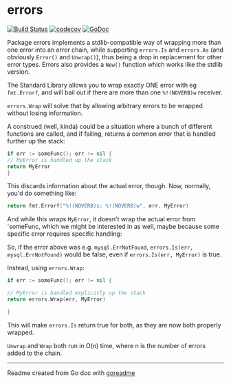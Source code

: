 # errors

[![Build Status](https://travis-ci.org/adamhassel/errors.svg?branch=master)](https://travis-ci.org/adamhassel/errors)
[![codecov](https://codecov.io/gh/adamhassel/errors/branch/master/graph/badge.svg)](https://codecov.io/gh/adamhassel/errors)
[![GoDoc](https://img.shields.io/badge/pkg.go.dev-doc-blue)](http://pkg.go.dev/github.com/adamhassel/errors)

Package errors implements a stdlib-compatible way of wrapping more than
one error into an error chain, while supporting `errors.Is` and `errors.As` (and
obviously `Error()` and `Unwrap()`), thus being a drop in replacement for other
error types. Errors also provides a `New()` function which works like the stdlib version.

The Standard Library allows you to wrap exactly ONE error with eg
`fmt.Errorf`, and will bail out if there are more than one `%!(NOVERB)w` receiver.

`errors.Wrap` will solve that by allowing arbitrary errors to be wrapped without losing information.

A construed (well, kinda) could be a situation where a bunch of different functions are called, and if failing, returns a common error that is handled further up the stack:

```go
if err := someFunc(); err != nil {
// MyError is handled up the stack
return MyError
}
```

This discards information about the actual error, though. Now, normally, you'd do something like:

```go
return fmt.Errorf("%!(NOVERB)s: %!(NOVERB)w", err, MyError)
```

And while this wraps `MyError`, it doesn't wrap the actual error from `someFunc, which we might be interested in as well, maybe because some specific error requires specific handling:

So, if the error above was e.g. `mysql.ErrNotFound`, `errors.Is(err, mysql.ErrNotFound)` would be false, even if `errors.Is(err, MyError)` is true.

Instead, using `errors.Wrap`:

```go
if err := someFunc(); err != nil {

// MyError is handled explicitly up the stack
return errors.Wrap(err, MyError)

}
```

This will make `errors.Is` return true for both, as they are now both properly wrapped.

`Unwrap` and `Wrap` both run in O(n) time, where n is the number of errors added to the chain.

---
Readme created from Go doc with [goreadme](https://github.com/posener/goreadme)

